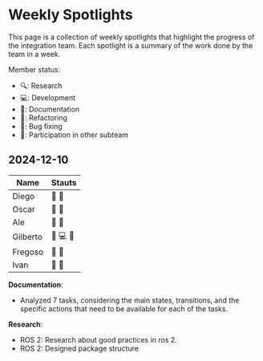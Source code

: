 # Weekly Spotlights

This page is a collection of weekly spotlights that highlight the progress of the integration team. Each spotlight is a summary of the work done by the team in a week.

Member status:

- 🔍: Research
- 💻: Development
- 📝: Documentation
- 🔄: Refactoring
- 🔧: Bug fixing
- 🤝: Participation in other subteam

## 2024-12-10

| Name     | Stauts   |
| -------- | -------- |
| Diego    | 📝 🤝    |
| Oscar    | 📝 🤝    |
| Ale      | 📝 🤝    |
| Gilberto | 📝 💻 🤝 |
| Fregoso  | 📝 🤝    |
| Ivan     | 📝 🤝    |

**Documentation**:

  - Analyzed 7 tasks, considering the main states, transitions, and the specific actions that need to be available for each of the tasks.

**Research**:

  - ROS 2: Research about good practices in ros 2.
  - ROS 2: Designed package structure
